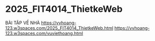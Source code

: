 # 2025_FIT4014_ThietkeWeb
BÀI TẬP VỀ NHÀ
https://vvhoang-123.w3spaces.com/2025_FIT4014_ThietkeWeb.html
https://vvhoang-123.w3spaces.com/vuviethoang.html
